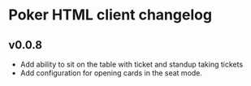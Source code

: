 Poker HTML client changelog
================================

## v0.0.8
- Add ability to sit on the table with ticket and standup taking tickets
- Add configuration for opening cards in the seat mode.
